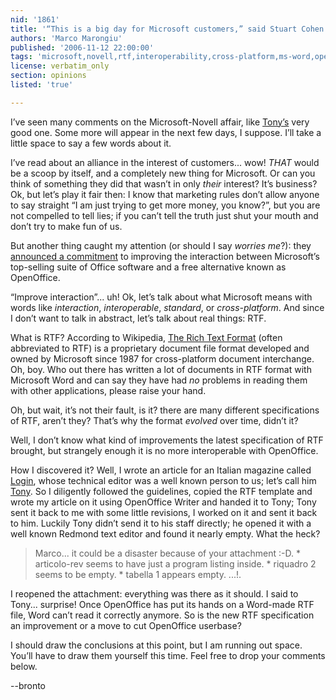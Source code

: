 ```yaml
---
nid: '1861'
title: '“This is a big day for Microsoft customers,” said Stuart Cohen'
authors: 'Marco Marongiu'
published: '2006-11-12 22:00:00'
tags: 'microsoft,novell,rtf,interoperability,cross-platform,ms-word,openoffice.org-writer'
license: verbatim_only
section: opinions
listed: 'true'

---
```

I’ve seen many comments on the Microsoft-Novell affair, like [Tony’s](http://www.freesoftwaremagazine.com/blogs/message_to_the_novell_executive_who_signed_the_agreement_with_microsoft) very good one. Some more will appear in the next few days, I suppose. I’ll take a little space to say a few words about it.

I’ve read about an alliance in the interest of customers... wow! _THAT_ would be a scoop by itself, and a completely new thing for Microsoft. Or can you think of something they did that wasn’t in only _their_ interest? It’s business? Ok, but let’s play it fair then: I know that marketing rules don’t allow anyone to say straight “I am just trying to get more money, you know?”, but you are not compelled to tell lies; if you can’t tell the truth just shut your mouth and don’t try to make fun of us.


<!--break-->


But another thing caught my attention (or should I say _worries me_?): they [announced a commitment](http://news.yahoo.com/s/ap/20061103/ap_on_hi_te/microsoft_novell&printer=1) to improving the interaction between Microsoft’s top-selling suite of Office software and a free alternative known as OpenOffice.

“Improve interaction”... uh! Ok, let’s talk about what Microsoft means with words like _interaction_, _interoperable_, _standard_, or _cross-platform_. And since I don’t want to talk in abstract, let’s talk about real things: RTF.

What is RTF? According to Wikipedia, [The Rich Text Format](http://en.wikipedia.org/wiki/Rtf) (often abbreviated to RTF) is a proprietary document file format developed and owned by Microsoft since 1987 for cross-platform document interchange. Oh, boy. Who out there has written a lot of documents in RTF format with Microsoft Word and can say they have had _no_ problems in reading them with other applications, please raise your hand.

Oh, but wait, it’s not their fault, is it? there are many different specifications of RTF, aren’t they? That’s why the format _evolved_ over time, didn’t it?

Well, I don’t know what kind of improvements the latest specification of RTF brought, but strangely enough it is no more interoperable with OpenOffice.

How I discovered it? Well, I wrote an article for an Italian magazine called [Login](http://online.infomedia.it/), whose technical editor was a well known person to us; let’s call him [Tony](http://www.freesoftwaremagazine.com/user/2). So I diligently followed the guidelines, copied the RTF template and wrote my article on it using OpenOffice Writer and handed it to Tony; Tony sent it back to me with some little revisions, I worked on it and sent it back to him. Luckily Tony didn’t send it to his staff directly; he opened it with a well known Redmond text editor and found it nearly empty. What the heck?


>Marco... it could be a disaster because of your attachment :-D.  * articolo-rev seems to have just a program listing inside.  * riquadro 2 seems to be empty.  * tabella 1 appears empty.  ...!. 

I reopened the attachment: everything was there as it should. I said to Tony... surprise! Once OpenOffice has put its hands on a Word-made RTF file, Word can’t read it correctly anymore. So is the new RTF specification an improvement or a move to cut OpenOffice userbase?

I should draw the conclusions at this point, but I am running out space. You’ll have to draw them yourself this time. Feel free to drop your comments below.

--bronto

